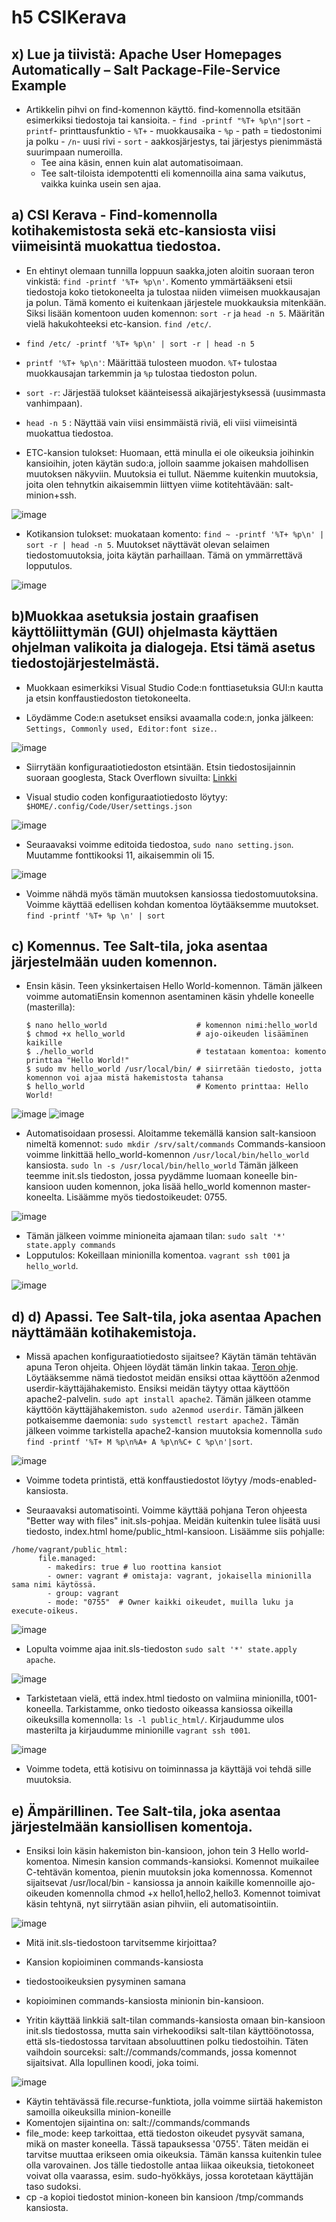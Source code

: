# h5 CSIKerava


## x) Lue ja tiivistä: Apache User Homepages Automatically – Salt Package-File-Service Example

- Artikkelin pihvi on find-komennon käyttö. find-komennolla etsitään esimerkiksi tiedostoja tai kansioita.
      - `find -printf "%T+ %p\n"|sort`
      - `printf`- printtausfunktio
      - `%T+` - muokkausaika
      - `%p` - path = tiedostonimi ja polku
      - `/n`- uusi rivi
      - `sort` - aakkosjärjestys, tai järjestys pienimmästä suurimpaan numeroilla.
  - Tee aina käsin, ennen kuin alat automatisoimaan. 
  - Tee salt-tiloista idempotentti eli komennoilla aina sama vaikutus, vaikka kuinka usein sen ajaa.

## a) CSI Kerava - Find-komennolla kotihakemistosta sekä etc-kansiosta viisi viimeisintä muokattua tiedostoa.
- En ehtinyt olemaan tunnilla loppuun saakka,joten aloitin suoraan teron vinkistä: `find -printf '%T+ %p\n'`. Komento ymmärtääkseni etsii tiedostoja koko tietokoneelta ja tulostaa niiden viimeisen muokkausajan ja polun. Tämä komento ei kuitenkaan järjestele muokkauksia mitenkään. Siksi lisään komentoon uuden komennon: `sort -r` ja `head -n 5`. Määritän vielä hakukohteeksi etc-kansion. `find /etc/`.


- `find /etc/ -printf '%T+ %p\n' | sort -r | head -n 5`
- `printf '%T+ %p\n'`: Määrittää tulosteen muodon. `%T+` tulostaa muokkausajan tarkemmin ja `%p` tulostaa tiedoston polun.
- `sort -r`: Järjestää tulokset käänteisessä aikajärjestyksessä (uusimmasta vanhimpaan).
- `head -n 5` : Näyttää vain viisi ensimmäistä riviä, eli viisi viimeisintä muokattua tiedostoa.

- ETC-kansion tulokset: Huomaan, että minulla ei ole oikeuksia joihinkin kansioihin, joten käytän sudo:a, jolloin saamme jokaisen mahdollisen muutoksen näkyviin. Muutoksia ei tullut. Näemme kuitenkin muutoksia, joita olen tehnytkin aikaisemmin liittyen viime kotitehtävään: salt-minion+ssh.

![image](https://github.com/WindoCode/PalvelintenHallinta/assets/110290723/ac8199f4-9b42-4d4f-95fc-115c194784fd)

- Kotikansion tulokset: muokataan komento: `find ~ -printf '%T+ %p\n' | sort -r | head -n 5`. Muutokset näyttävät olevan selaimen tiedostomuutoksia, joita käytän parhaillaan. Tämä on ymmärrettävä lopputulos.

![image](https://github.com/WindoCode/PalvelintenHallinta/assets/110290723/b9270957-0081-4df6-b6b0-5feb65ddc72f)

## b)Muokkaa asetuksia jostain graafisen käyttöliittymän (GUI) ohjelmasta käyttäen ohjelman valikoita ja dialogeja. Etsi tämä asetus tiedostojärjestelmästä.

- Muokkaan esimerkiksi Visual Studio Code:n fonttiasetuksia GUI:n kautta ja etsin konffaustiedoston tietokoneelta. 

- Löydämme Code:n asetukset ensiksi avaamalla code:n, jonka jälkeen: `Settings, Commonly used, Editor:font size.`.

![image](https://github.com/WindoCode/PalvelintenHallinta/assets/110290723/e0c289de-33d7-4ed0-85c5-03d6844bdb37)

- Siirrytään konfiguraatiotiedoston etsintään. Etsin tiedostosijainnin suoraan googlesta, Stack Overflown sivuilta:
[Linkki](https://stackoverflow.com/questions/58900482/what-are-all-configuration-files-used-by-visual-studio-code-and-where-does-it-s)

- Visual studio coden konfiguraatiotiedosto löytyy: `$HOME/.config/Code/User/settings.json`

![image](https://github.com/WindoCode/PalvelintenHallinta/assets/110290723/871640c1-9f5f-4141-8bba-85c43e9c25b3)

- Seuraavaksi voimme editoida tiedostoa, `sudo nano setting.json`. Muutamme fonttikooksi 11, aikaisemmin oli 15.

![image](https://github.com/WindoCode/PalvelintenHallinta/assets/110290723/1d3b0549-a405-4632-aa1b-8d819f3df8cc)

- Voimme nähdä myös tämän muutoksen kansiossa tiedostomuutoksina. Voimme käyttää edellisen kohdan komentoa löytääksemme muutokset. `find -printf '%T+ %p \n' | sort`

## c) Komennus. Tee Salt-tila, joka asentaa järjestelmään uuden komennon.

- Ensin käsin. Teen yksinkertaisen Hello World-komennon. Tämän jälkeen voimme automatiEnsin komennon asentaminen käsin yhdelle koneelle (masterilla):

      $ nano hello_world                    # komennon nimi:hello_world
      $ chmod +x hello_world                # ajo-oikeuden lisääminen kaikille
      $ ./hello_world                       # testataan komentoa: komento printtaa "Hello World!"
      $ sudo mv hello_world /usr/local/bin/ # siirretään tiedosto, jotta komennon voi ajaa mistä hakemistosta tahansa
      $ hello_world                         # Komento printtaa: Hello World!

![image](https://github.com/WindoCode/PalvelintenHallinta/assets/110290723/56ab19f2-6306-4b0e-9f18-20ad628e590a)
![image](https://github.com/WindoCode/PalvelintenHallinta/assets/110290723/09b86cb5-66ef-4698-a840-3e85e016dace)

- Automatisoidaan prosessi. Aloitamme tekemällä kansion salt-kansioon nimeltä komennot: `sudo mkdir /srv/salt/commands` Commands-kansioon voimme linkittää hello_world-komennon `/usr/local/bin/hello_world` kansiosta. `sudo ln -s /usr/local/bin/hello_world` Tämän jälkeen teemme init.sls tiedoston, jossa pyydämme luomaan koneelle bin-kansioon uuden komennon, joka lisää hello_world komennon master-koneelta. Lisäämme myös tiedostoikeudet: 0755.

![image](https://github.com/WindoCode/PalvelintenHallinta/assets/110290723/134480c1-57b4-4261-9a28-32f33b2c4387)



- Tämän jälkeen voimme minioneita ajamaan tilan: `sudo salt '*' state.apply commands`
- Lopputulos: Kokeillaan minionilla komentoa. `vagrant ssh t001` ja `hello_world`. 

![image](https://github.com/WindoCode/PalvelintenHallinta/assets/110290723/78f7cc11-fb84-4c25-8974-28a8d3845207)


## d) d) Apassi. Tee Salt-tila, joka asentaa Apachen näyttämään kotihakemistoja.

- Missä apachen konfiguraatiotiedosto sijaitsee? Käytän tämän tehtävän apuna Teron ohjeita. Ohjeen löydät tämän linkin takaa. [Teron ohje](https://terokarvinen.com/2018/04/03/apache-user-homepages-automatically-salt-package-file-service-example/). Löytääksemme nämä tiedostot meidän ensiksi ottaa käyttöön a2enmod userdir-käyttäjähakemisto. Ensiksi meidän täytyy ottaa käyttöön apache2-palvelin. `sudo apt install apache2`. Tämän jälkeen otamme käyttöön käyttäjähakemiston. `sudo a2enmod userdir`. Tämän jälkeen potkaisemme daemonia: `sudo systemctl restart apache2.` Tämän jälkeen voimme tarkistella apache2-kansion muutoksia komennolla `sudo find -printf '%T+ M %p\n%A+ A %p\n%C+ C %p\n'|sort`. 

![image](https://github.com/WindoCode/PalvelintenHallinta/assets/110290723/703077c6-353d-431c-a153-413a8f89f407)

- Voimme todeta printistä, että konffaustiedostot löytyy /mods-enabled-kansiosta.

- Seuraavaksi automatisointi. Voimme käyttää pohjana Teron ohjeesta "Better way with files" init.sls-pohjaa. Meidän kuitenkin tulee lisätä uusi tiedosto, index.html home/public_html-kansioon. Lisäämme siis pohjalle:

```
/home/vagrant/public_html:
      file.managed:
        - makedirs: true # luo roottina kansiot
        - owner: vagrant # omistaja: vagrant, jokaisella minionilla sama nimi käytössä.
        - group: vagrant
        - mode: "0755"  # Owner kaikki oikeudet, muilla luku ja execute-oikeus.
```

![image](https://github.com/WindoCode/PalvelintenHallinta/assets/110290723/e65d7b8d-8214-4e61-b488-9e6d04955992)

- Lopulta voimme ajaa init.sls-tiedoston `sudo salt '*' state.apply apache`.

![image](https://github.com/WindoCode/PalvelintenHallinta/assets/110290723/832d8eb9-2579-4d10-9404-423a0c16236f)

- Tarkistetaan vielä, että index.html tiedosto on valmiina minionilla, t001-koneella. Tarkistamme, onko tiedosto oikeassa kansiossa oikeilla oikeuksilla komennolla: `ls -l public_html/`. Kirjaudumme ulos masterilta ja kirjaudumme minionille `vagrant ssh t001`.

![image](https://github.com/WindoCode/PalvelintenHallinta/assets/110290723/bf18dac8-f505-4f98-988b-40bbc8ea90cc)

- Voimme todeta, että kotisivu on toiminnassa ja käyttäjä voi tehdä sille muutoksia.


## e) Ämpärillinen. Tee Salt-tila, joka asentaa järjestelmään kansiollisen komentoja.

- Ensiksi loin käsin hakemiston bin-kansioon, johon tein 3 Hello world-komentoa. Nimesin kansion commands-kansioksi. Komennot muikailee C-tehtävän komentoa, pienin muutoksin joka komennossa. Komennot sijaitsevat /usr/local/bin - kansiossa ja annoin kaikille komennoille ajo-oikeuden komennolla chmod +x hello1,hello2,hello3. Komennot toimivat käsin tehtynä, nyt siirrytään asian pihviin, eli automatisointiin.

![image](https://github.com/WindoCode/PalvelintenHallinta/assets/110290723/a6e426f5-b489-43c5-b172-3b13ae410533)

- Mitä init.sls-tiedostoon tarvitsemme kirjoittaa?
- Kansion kopioiminen commands-kansiosta
- tiedostooikeuksien pysyminen samana
- kopioiminen commands-kansiosta minionin bin-kansioon.

- Yritin käyttää linkkiä salt-tilan commands-kansiosta omaan bin-kansioon init.sls tiedostossa, mutta sain virhekoodiksi salt-tilan käyttöönotossa, että sls-tiedostossa tarvitaan absoluuttinen polku tiedostoihin. Täten vaihdoin sourceksi: salt://commands/commands, jossa komennot sijaitsivat. Alla lopullinen koodi, joka toimi.

![image](https://github.com/WindoCode/PalvelintenHallinta/assets/110290723/2f16eb37-2ad6-43fb-b7c6-6060b5dbb920)

- Käytin tehtävässä file.recurse-funktiota, jolla voimme siirtää hakemiston samoilla oikeuksilla minion-koneille
- Komentojen sijaintina on: salt://commands/commands
- file_mode: keep tarkoittaa, että tiedoston oikeudet pysyvät samana, mikä on master koneella. Tässä tapauksessa '0755'. Täten meidän ei tarvitse muuttaa erikseen omia oikeuksia. Tämän kanssa kuitenkin tulee olla varovainen. Jos tälle tiedostolle antaa liikaa oikeuksia, tietokoneet voivat olla vaarassa, esim. sudo-hyökkäys, jossa korotetaan käyttäjän taso sudoksi.
- cp -a kopioi tiedostot minion-koneen bin kansioon /tmp/commands kansiosta.










